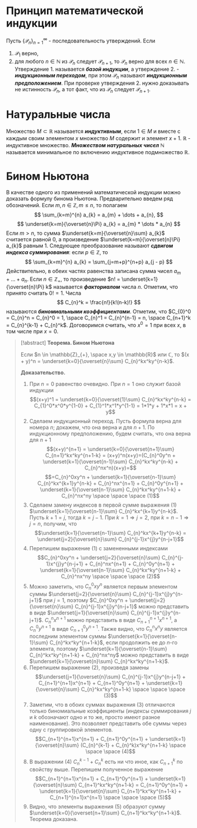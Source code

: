 # Принцип математической индукции

Пусть $\{ \mathcal{P}_{n} \}^{\infty}_{n = 1}$ - последовательность утверждений. Если
1. $\mathcal{P}_{1}$ верно,
2. для любого $n \in \mathbb{N}$ из $\mathcal{P}_{n}$ следует $\mathcal{P}_{n+1}$,
то $\mathcal{P}_{n}$ верно для всех $n \in \mathbb{N}$.
Утверждение 1. называется ***базой индукции***, а утверждение 2. - ***индукционным переходом***, при этом $\mathcal{P}_{n}$ называют ***индукционным предположением***.
При проверке утверждения 2. нужно доказывать не истинность $\mathcal{P}_{n}$, а тот факт, что из $\mathcal{P}_{n}$ следует $\mathcal{P}_{n+1}$.
# Натуральные числа

Множество $M \subset \mathbb{R}$ называется ***индуктивным***, если $1 \in M$ и вместе с каждым своим элементом $x$ множество $M$ содержит и элемент $x + 1$. $\mathbb{R}$ - индуктивное множество.
***Множеством натуральных чисел*** $\mathbb{N}$ называется минимальное по включению индуктивное подмножество $\mathbb{R}$.
# Бином Ньютона

В качестве одного из применений математической индукции можно доказать формулу бинома Ньютона. 
Предварительно введем ряд обозначений.
Если $m, n \in \mathbb{Z}, m \leq n$, то полагаем
$$
\sum_{k=m}^{n} a_{k} = a_{m} + \dots + a_{n},
$$
$$
\underset{k=m}{\overset{n}\Pi} a_{k} = a_{m} * \dots * a_{n}
$$
Если $m > n$, то сумма $\underset{k=m}{\overset{n}\sum} a_{k}$ считается равной 0, а произведение $\underset{k=m}{\overset{n}\Pi} a_{k}$ равным 1.
Следующее преобразование называют ***сдвигом индекса суммирования***: если $p \in \mathbb{Z}$, то
$$
\sum_{k=m}^{n} a_{k} = \sum_{j=m+p}^{n+p} a_{j - p}
$$
Действительно, в обеих частях равенства записана сумма чисел $a_{m} + \dots + a_{n}$.
Если $n \in \mathbb{Z}_{+}$, то произведение $n! = \underset{k=1}{\overset{n}\Pi} k$ называется ***факториалом*** числа $n$. Отметим, что принято считать $0! = 1$.
Числа 
$$
C_{n}^k = \frac{n!}{k!(n-k)!}
$$
называются ***биномиальными коэффициентами***. Отметим, что $C_{0}^0 = C_{n}^n = C_{n}^0 = 1, \space C_{n}^1 = C_{n}^{n-1} = n, \space C_{n+1}^k = C_{n}^{k-1} + C_{n}^k$. Договоримся считать, что $x^0 = 1$ при всех $x$, в том числе при $x = 0$.

>[!abstract] **Теорема. Бином Ньютона**
>
>Если $n \in \mathbb{Z}_{+}, \space x,y \in \mathbb{R}$ или $\mathbb{C}$, то $(x + y)^n = \underset{k=0}{\overset{n}\sum} C_{n}^kx^ky^{n-k}$.
>
>**Доказательство.**
>1. При $n=0$ равенство очевидно. При $n=1$ оно служит базой индукции 
>   $$(x+y)^1 = \underset{k=0}{\overset{1}\sum} C_{n}^kx^ky^{n-k} = C_{1}^0*x^0*y^{1-0} + C_{1}^1*x^1*y^{1-1} = 1*1*y + 1*x*1 = x + y$$
>2. Сделаем индукционный переход. Пусть формула верна для номера $n$; докажем, что она верна и для $n+1$. По индукционному предположению, будем считать, что она верна для $n+1$
>   $$(x+y)^{n+1} = \underset{k=0}{\overset{n+1}\sum} C_{n+1}^kx^ky^{n+1-k} = (x+y)^n(x+y)=(C_{n}^0y^n + \underset{k=1}{\overset{n-1}\sum} C_{n}^kx^ky^{n-k} + C_{n}^nx^n)(x+y)=$$
>   $$=C_{n}^0xy^n + \underset{k=1}{\overset{n-1}\sum} C_{n}^kx^{k+1}y^{n-k} + C_{n}^nx^{n+1} + C_{n}^0y^{n+1} + \underset{k=1}{\overset{n-1}\sum} C_{n}^kx^ky^{n+1-k} + C_{n}^nx^ny \space \space \space (1)$$
>3. Сделаем замену индексов в первой сумме выражения $(1)$ $\underset{k=1}{\overset{n-1}\sum} C_{n}^kx^{k+1}y^{n-k}$.
>   Пусть $k+1=j$, тогда $k = j - 1$.
>   При $k = 1 \Rightarrow j = 2$, при $k = n - 1 \Rightarrow j = n$, получим, что
>   $$\underset{k=1}{\overset{n-1}\sum} C_{n}^kx^{k+1}y^{n-k} = \underset{j=2}{\overset{n}\sum} C_{n}^{j-1}x^{j}y^{n-j+1}$$
>4. Перепишем выражение $(1)$ с замененными индексами
>   $$C_{n}^0xy^n + \underset{j=2}{\overset{n}\sum} C_{n}^{j-1}x^{j}y^{n-j+1} + C_{n}^nx^{n+1} + C_{n}^0y^{n+1} + \underset{k=1}{\overset{n-1}\sum} C_{n}^kx^ky^{n+1-k} + C_{n}^nx^ny \space \space \space (2)$$
>5. Можно заметить, что $C_{n}^0xy^n$ является первым элементом суммы $\underset{j=2}{\overset{n}\sum} C_{n}^{j-1}x^{j}y^{n-j+1}$ при $j=1$, поэтому $C_{n}^0xy^n + \underset{j=2}{\overset{n}\sum} C_{n}^{j-1}x^{j}y^{n-j+1}$ можно представить в виде $\underset{j=1}{\overset{n}\sum} C_{n}^{j-1}x^{j}y^{n-j+1}$.
>   $C_{n}^nx^{n+1}$ можно представить в виде $C_{n+1}^{n+1}x^{n+1}$, а $C_{n}^0y^{n+1}$ в виде $C_{n+1}^0y^{n+1}$.
>   Также видно, что $C_{n}^nx^ny$ является последним элементом суммы $\underset{k=1}{\overset{n-1}\sum} C_{n}^kx^ky^{n+1-k}$, если продолжить ее до $n$-го элемента, поэтому $\underset{k=1}{\overset{n-1}\sum} C_{n}^kx^ky^{n+1-k} + C_{n}^nx^ny$ можно представить в виде $\underset{k=1}{\overset{n}\sum} C_{n}^kx^ky^{n+1-k}$.
>6. Перепишем выражение $(2)$, произведя замены
>   $$\underset{j=1}{\overset{n}\sum} C_{n}^{j-1}x^{j}y^{n-j+1} + C_{n+1}^{n+1}x^{n+1} + C_{n+1}^0y^{n+1} + \underset{k=1}{\overset{n}\sum} C_{n}^kx^ky^{n+1-k} \space \space \space (3)$$
>7. Заметим, что в обоих суммах выражения $(3)$ отличаются только биномиальные коэффициенты (индексы суммирования $j$ и $k$ обозначают одно и то же, просто имеют разное наименование). Это позволяет представить обе суммы через одну с группировкой элементов.
>   $$C_{n+1}^{n+1}x^{n+1} + C_{n+1}^0y^{n+1} + \underset{k=1}{\overset{n}\sum} (C_{n}^{k-1} + C_{n}^k)x^ky^{n+1-k} \space \space \space (4)$$
>8. В выражении $(4)$ $C_{n}^{k-1} + C_{n}^k$ есть ни что иное, как $C_{n+1}^k$ по свойству выше.
>   Перепишем полученное выражение
>   $$C_{n+1}^{n+1}x^{n+1} + C_{n+1}^0y^{n+1} + \underset{k=1}{\overset{n}\sum} C_{n+1}^kx^ky^{n+1-k} = C_{n+1}^0y^{n+1} + \underset{k=1}{\overset{n}\sum} C_{n+1}^kx^ky^{n+1-k} + C_{n+1}^{n+1}x^{n+1} \space \space \space (5)$$
>9. Видно, что элементы выражения $(5)$ образуют сумму $\underset{k=0}{\overset{n+1}\sum} C_{n+1}^kx^ky^{n+1-k}$.
>   Теорема доказана.

